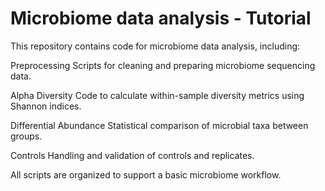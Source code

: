 # Microbiome data analysis - Tutorial

This repository contains code for microbiome data analysis, including:

Preprocessing
Scripts for cleaning and preparing microbiome sequencing data.

Alpha Diversity
Code to calculate within-sample diversity metrics using Shannon indices.

Differential Abundance
Statistical comparison of microbial taxa between groups.

Controls
Handling and validation of controls and replicates.

All scripts are organized to support a basic microbiome workflow.
